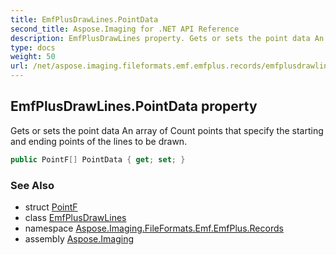 ```yaml
---
title: EmfPlusDrawLines.PointData
second_title: Aspose.Imaging for .NET API Reference
description: EmfPlusDrawLines property. Gets or sets the point data An array of Count points that specify the starting and ending points of the lines to be drawn
type: docs
weight: 50
url: /net/aspose.imaging.fileformats.emf.emfplus.records/emfplusdrawlines/pointdata/
---
```

## EmfPlusDrawLines.PointData property

Gets or sets the point data An array of Count points that specify the starting and ending points of the lines to be drawn.

```csharp
public PointF[] PointData { get; set; }
```

### See Also

* struct [PointF](../../../aspose.imaging/pointf/)
* class [EmfPlusDrawLines](../)
* namespace [Aspose.Imaging.FileFormats.Emf.EmfPlus.Records](../../emfplusdrawlines/)
* assembly [Aspose.Imaging](../../../)


